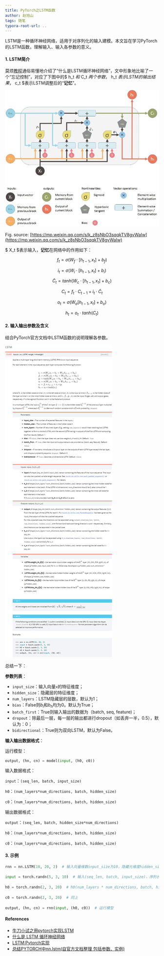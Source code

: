 ```yaml
---
title: PyTorch之LSTM函数
author: 赵旭山
tags: 随笔
typora-root-url: ..
---
```


LSTM是一种循环神经网络，适用于对序列化的输入建模。本文旨在学习PyTorch的LSTM函数，理解输入、输入各参数的意义。

#### 1. LSTM简介

莫烦[教程](https://morvanzhou.github.io/tutorials/machine-learning/torch/4-02-B-LSTM/)通俗易懂地介绍了“什么是LSTM循环神经网络”，文中形象地比喻了一个“忘记控制”，对应了下图中的$ h_t $和$ C_t $两个参数，$ h_t $表示LSTM的输出结果，$ c_t $表示LSTM调整后的“**记忆**”。

![](/assets/images/lstmNetStructure202003141709.jpg)

Fig. source: [https://mp.weixin.qq.com/s/k_z8sNbO3sqqkTV8gvWaIw](https://mp.weixin.qq.com/s/k_z8sNbO3sqqkTV8gvWaIw)

$ X_t $表示输入，**记忆**在网络中的作用如下：

$$ f_t = \sigma (W_f \cdot [h_{t-1}, x_t]  + b_f) $$

$$ i_t = \sigma(W_i \cdot [h_{t-1}, x_t] + b_i) $$

$$ \widetilde{C}_t = tanh(W_c \cdot [h_{t-1}, x_t] + b_c) $$

$$ C_t = f_t \cdot C_{t-1} + i_t \cdot \widetilde{C}_t $$

$$ o_t = \sigma (W_o [h_{t-1}, x_t] + b_o) $$

$$ h_t = o_t \cdot tanh(C_t) $$



#### 2. 输入输出参数及含义

结合PyTorch官方文档中LSTM函数的说明理解各参数。

![](/assets/images/pytorchLSTMDescription202003141603.jpg)

总结一下：

**参数列表**：

* `input_size`：输入向量`x`的特征维度；
* `hidden_size`：隐藏层的特征维度；
* `num_layers`：LSTM隐藏层的层数，默认为1；
* `bias`：False则$b_i$和$b_h$均为0。默认为True；
* `batch_first`：True则输入输出的数据为（batch, seq, feature)；
* `dropout`：除最后一层，每一层的输出都进行dropout（如丢弃一半，0.5），默认为：0；
* `bidirectional`：True则为双向LSTM，默认为False。

**输入输出数据格式**：

运行模型：

```python
output, (hn, cn) = model(input, (h0, c0))
```

输入数据格式：

`input`：`(seq_len, batch, input_size)`

`h0`：`(num_layers*num_directions, batch, hidden_size)`

`c0`：`(num_layers*num_directions, batch, hidden_size)`

输出数据格式：

`output`：`(seq_len, batch, hidden_size*num_directions)`

`h0`：`(num_layers*num_directions, batch, hidden_size)`

`c0`：`(num_layers*num_directions, batch, hidden_size)`

#### 3. 示例

```python
rnn = nn.LSTM(10, 20, 2)  # 输入向量维数input_size为10，隐藏元维度hidden_size为20，2个LSTM层num_layers串联（默认为1层）

input = torch.randn(5, 3, 10)  # 输入(seq_len, batch, input_size)，序列长度为5，batch为3，输入维度为10

h0 = torch.randn(2, 3, 20)  # h0(num_layers * num_directions, batch, hidden_size)

c0 = torch.randn(2, 3, 20)  # 同上

output, (hn, cn) = rnn(input, (h0, c0))  # 运行模型
```





#### References

* [牛刀小试之用pytorch实现LSTM](https://mp.weixin.qq.com/s/k_z8sNbO3sqqkTV8gvWaIw)
* [什么是 LSTM 循环神经网络](https://morvanzhou.github.io/tutorials/machine-learning/torch/4-02-B-LSTM/)
* [LSTM:Pytorch实现](https://blog.ddlee.cn/posts/7b4533bb/)
* [总结PYTORCH中nn.lstm(自官方文档整理 包括参数、实例)](https://www.pianshen.com/article/9440379844/)

